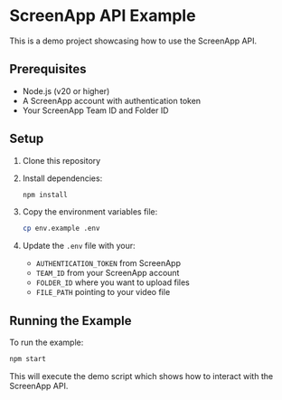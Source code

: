 # ScreenApp API Example

This is a demo project showcasing how to use the ScreenApp API.

## Prerequisites

- Node.js (v20 or higher)
- A ScreenApp account with authentication token
- Your ScreenApp Team ID and Folder ID

## Setup

1. Clone this repository
2. Install dependencies:

   ```bash
   npm install
   ```

3. Copy the environment variables file:

   ```bash
   cp env.example .env
   ```

4. Update the `.env` file with your:
   - `AUTHENTICATION_TOKEN` from ScreenApp
   - `TEAM_ID` from your ScreenApp account
   - `FOLDER_ID` where you want to upload files
   - `FILE_PATH` pointing to your video file

## Running the Example

To run the example:

```bash
npm start
```

This will execute the demo script which shows how to interact with the ScreenApp API.
